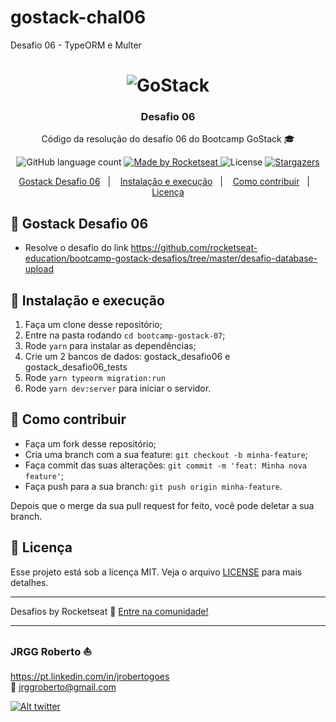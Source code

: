 # gostack-chal06
Desafio 06 -  TypeORM e Multer

<h1 align="center">
  <img alt="GoStack" src="https://storage.googleapis.com/golden-wind/bootcamp-gostack/header-desafios-new.png" />
</h1>



<h3 align="center">
  Desafio 06
</h3>

<p align="center">Código da resolução do desafío 06 do Bootcamp GoStack 🎓</p>

<p align="center">
  <img alt="GitHub language count" src="https://img.shields.io/github/languages/count/rocketseat/bootcamp-gostack-07?color=%2304D361">

  <a href="https://rocketseat.com.br">
    <img alt="Made by Rocketseat" src="https://img.shields.io/badge/made%20by-Rocketseat-%2304D361">
  </a>

  <img alt="License" src="https://img.shields.io/badge/license-MIT-%2304D361">

  <a href="https://github.com/Rocketseat/bootcamp-gostack-07/stargazers">
    <img alt="Stargazers" src="https://img.shields.io/github/stars/rocketseat/bootcamp-gostack-07?style=social">
  </a>
</p>

<p align="center">
  <a href="#-gostack-desafio-06">Gostack Desafio 06</a>&nbsp;&nbsp;&nbsp;|&nbsp;&nbsp;&nbsp;
  <a href="#-instalação-e-execução">Instalação e execução</a>&nbsp;&nbsp;&nbsp;|&nbsp;&nbsp;&nbsp;
  <a href="#-como-contribuir">Como contribuir</a>&nbsp;&nbsp;&nbsp;|&nbsp;&nbsp;&nbsp;
  <a href="#memo-licença">Licença</a>
</p>

## 🧩 Gostack Desafio 06 
- Resolve o desafio do link 
https://github.com/rocketseat-education/bootcamp-gostack-desafios/tree/master/desafio-database-upload

## 🚀 Instalação e execução

1. Faça um clone desse repositório;
2. Entre na pasta rodando `cd bootcamp-gostack-07`;
3. Rode `yarn` para instalar as dependências;
4. Crie um 2 bancos de dados: gostack_desafio06 e gostack_desafio06_tests
5. Rode `yarn typeorm migration:run`
6. Rode `yarn dev:server` para iniciar o servidor.

## 🤔 Como contribuir

- Faça um fork desse repositório;
- Cria uma branch com a sua feature: `git checkout -b minha-feature`;
- Faça commit das suas alterações: `git commit -m 'feat: Minha nova feature'`;
- Faça push para a sua branch: `git push origin minha-feature`.

Depois que o merge da sua pull request for feito, você pode deletar a sua branch.

## :memo: Licença

Esse projeto está sob a licença MIT. Veja o arquivo [LICENSE](LICENSE.md) para mais detalhes.

---

Desafios by Rocketseat :wave: [Entre na comunidade!](https://discordapp.com/invite/gCRAFhc)

---

### JRGG Roberto :sailboat:<br>
https://pt.linkedin.com/in/jrobertogoes <br>
:e-mail: jrggroberto@gmail.com<br>

<a href="https://twitter.com/intent/follow?screen_name=jrggroberto" title="follow">![Alt twitter](https://img.shields.io/twitter/follow/jrggroberto.svg)</a>

